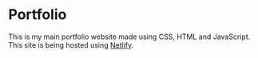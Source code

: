 # Portfolio
This is my main portfolio website made using CSS, HTML and JavaScript. This site is being hosted using [Netlify](https://www.netlify.com/).

